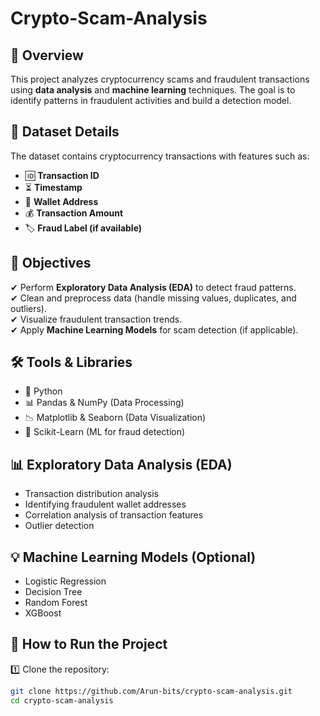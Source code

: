 # Crypto-Scam-Analysis
## 📌 Overview  
This project analyzes cryptocurrency scams and fraudulent transactions using **data analysis** and **machine learning** techniques. The goal is to identify patterns in fraudulent activities and build a detection model.  

## 📂 Dataset Details  
The dataset contains cryptocurrency transactions with features such as:  
- 🆔 **Transaction ID**  
- ⏳ **Timestamp**  
- 🔗 **Wallet Address**  
- 💰 **Transaction Amount**  
- 🏷️ **Fraud Label (if available)**  

## 🎯 Objectives  
✔ Perform **Exploratory Data Analysis (EDA)** to detect fraud patterns.  
✔ Clean and preprocess data (handle missing values, duplicates, and outliers).  
✔ Visualize fraudulent transaction trends.  
✔ Apply **Machine Learning Models** for scam detection (if applicable).  

## 🛠️ Tools & Libraries  
- 🐍 Python  
- 📊 Pandas & NumPy (Data Processing)  
- 📉 Matplotlib & Seaborn (Data Visualization)  
- 🤖 Scikit-Learn (ML for fraud detection)  

## 📊 Exploratory Data Analysis (EDA)  
- Transaction distribution analysis  
- Identifying fraudulent wallet addresses  
- Correlation analysis of transaction features  
- Outlier detection  

## 💡 Machine Learning Models (Optional)  
- Logistic Regression  
- Decision Tree  
- Random Forest  
- XGBoost  

## 📌 How to Run the Project  
1️⃣ Clone the repository:  
   ```bash
   git clone https://github.com/Arun-bits/crypto-scam-analysis.git
   cd crypto-scam-analysis
